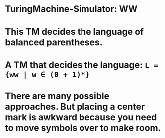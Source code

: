 # TuringMachine-Simulator: WW

# This TM decides the language of balanced parentheses.

# A TM that decides the language: `L = {ww | w ∈ (0 + 1)*}`

# There are many possible approaches. But placing a center mark is awkward because you need to move symbols over to make room.
